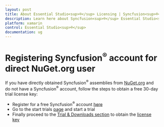 ```yaml
---
layout: post
title: About Essential Studio<sup>®</sup> Licensing | Syncfusion<sup>®</sup>
description: Learn here about Syncfusion<sup>®</sup> Essential Studio<sup>®</sup> license key, how to generate the license key, how to register the license key, and more details.
platform: xamarin
control: Essential Studio<sup>®</sup>
documentation: ug
---
```


# Registering Syncfusion<sup>®</sup> account for direct NuGet.org user

If you have directly obtained Syncfusion<sup>®</sup> assemblies from [NuGet.org](http://nuget.org/) and do not have a Syncfusion<sup>®</sup> account, follow the steps to obtain a free 30-day trial license key:

* Register for a free Syncfusion<sup>®</sup> account [here](https://www.syncfusion.com/account/register)
* Go to the start trials [page](https://syncfusion.com/account/manage-trials/start-trials) and start a trial
* Finally proceed to the [Trial & Downloads section](https://www.syncfusion.com/account/manage-trials/downloads) to obtain the [license key](https://help.syncfusion.com/xamarin/licensing/how-to-generate)

